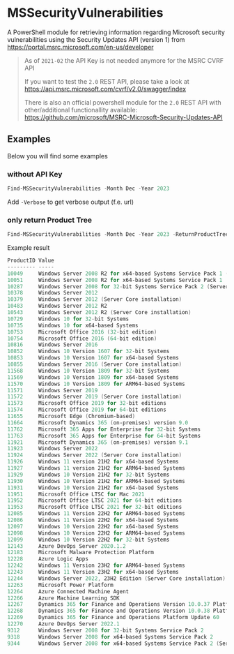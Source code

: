 # MSSecurityVulnerabilities

A PowerShell module for retrieving information regarding Microsoft security vulnerabilities using the Security Updates API (version 1) from https://portal.msrc.microsoft.com/en-us/developer

> As of `2021-02` the API Key is not needed anymore for the MSRC CVRF API
>
> If you want to test the `2.0` REST API, please take a look at https://api.msrc.microsoft.com/cvrf/v2.0/swagger/index
>
> There is also an official powershell module for the `2.0` REST API with other/additional functionallity available: https://github.com/microsoft/MSRC-Microsoft-Security-Updates-API

## Examples

Below you will find some examples

### without API Key

```powershell
Find-MSSecurityVulnerabilities -Month Dec -Year 2023
```

Add `-Verbose` to get verbose output (f.e. url)

### only return Product Tree

```powershell
Find-MSSecurityVulnerabilities -Month Dec -Year 2023 -ReturnProductTree
```

Example result

```powershell
ProductID Value
--------- -----
10049     Windows Server 2008 R2 for x64-based Systems Service Pack 1 (Server Core installation)
10051     Windows Server 2008 R2 for x64-based Systems Service Pack 1
10287     Windows Server 2008 for 32-bit Systems Service Pack 2 (Server Core installation)
10378     Windows Server 2012
10379     Windows Server 2012 (Server Core installation)
10483     Windows Server 2012 R2
10543     Windows Server 2012 R2 (Server Core installation)
10729     Windows 10 for 32-bit Systems
10735     Windows 10 for x64-based Systems
10753     Microsoft Office 2016 (32-bit edition)
10754     Microsoft Office 2016 (64-bit edition)
10816     Windows Server 2016
10852     Windows 10 Version 1607 for 32-bit Systems
10853     Windows 10 Version 1607 for x64-based Systems
10855     Windows Server 2016 (Server Core installation)
11568     Windows 10 Version 1809 for 32-bit Systems
11569     Windows 10 Version 1809 for x64-based Systems
11570     Windows 10 Version 1809 for ARM64-based Systems
11571     Windows Server 2019
11572     Windows Server 2019 (Server Core installation)
11573     Microsoft Office 2019 for 32-bit editions
11574     Microsoft Office 2019 for 64-bit editions
11655     Microsoft Edge (Chromium-based)
11664     Microsoft Dynamics 365 (on-premises) version 9.0
11762     Microsoft 365 Apps for Enterprise for 32-bit Systems
11763     Microsoft 365 Apps for Enterprise for 64-bit Systems
11921     Microsoft Dynamics 365 (on-premises) version 9.1
11923     Windows Server 2022
11924     Windows Server 2022 (Server Core installation)
11926     Windows 11 version 21H2 for x64-based Systems
11927     Windows 11 version 21H2 for ARM64-based Systems
11929     Windows 10 Version 21H2 for 32-bit Systems
11930     Windows 10 Version 21H2 for ARM64-based Systems
11931     Windows 10 Version 21H2 for x64-based Systems
11951     Microsoft Office LTSC for Mac 2021
11952     Microsoft Office LTSC 2021 for 64-bit editions
11953     Microsoft Office LTSC 2021 for 32-bit editions
12085     Windows 11 Version 22H2 for ARM64-based Systems
12086     Windows 11 Version 22H2 for x64-based Systems
12097     Windows 10 Version 22H2 for x64-based Systems
12098     Windows 10 Version 22H2 for ARM64-based Systems
12099     Windows 10 Version 22H2 for 32-bit Systems
12143     Azure DevOps Server 2020.1.2
12183     Microsoft Malware Protection Platform
12228     Azure Logic Apps
12242     Windows 11 Version 23H2 for ARM64-based Systems
12243     Windows 11 Version 23H2 for x64-based Systems
12244     Windows Server 2022, 23H2 Edition (Server Core installation)
12263     Microsoft Power Platform
12264     Azure Connected Machine Agent
12266     Azure Machine Learning SDK
12267     Dynamics 365 for Finance and Operations Version 10.0.37 Platform Update 61
12268     Dynamics 365 for Finance and Operations Version 10.0.38 Platform Update 62
12269     Dynamics 365 for Finance and Operations Platform Update 60
12270     Azure DevOps Server 2022.1
9312      Windows Server 2008 for 32-bit Systems Service Pack 2
9318      Windows Server 2008 for x64-based Systems Service Pack 2
9344      Windows Server 2008 for x64-based Systems Service Pack 2 (Server Core installation)
```


